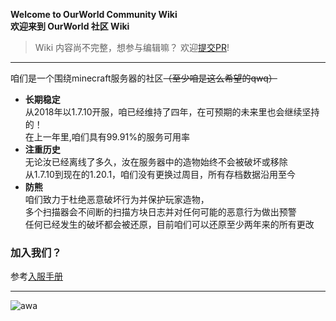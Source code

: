 **Welcome to OurWorld Community Wiki**  
**欢迎来到 OurWorld 社区 Wiki**

> Wiki 内容尚不完整，想参与编辑嘛？ 欢迎[提交PR](https://github.com/smyhw/OurWorldCommunityWiki/pulls)!
***

咱们是一个围绕minecraft服务器的社区~~（至少咱是这么希望的qwq）~~   

  
* **长期稳定**  
从2018年以1.7.10开服，咱已经维持了四年，在可预期的未来里也会继续坚持的！  
在上一年里,咱们具有99.91%的服务可用率
* **注重历史**  
无论汝已经离线了多久，汝在服务器中的造物始终不会被破坏或移除  
从1.7.10到现在的1.20.1，咱们没有更换过周目，所有存档数据沿用至今
* **防熊**  
咱们致力于杜绝恶意破坏行为并保护玩家造物，  
多个扫描器会不间断的扫描方块日志并对任何可能的恶意行为做出预警  
任何已经发生的破坏都会被还原，目前咱们可以还原至少两年来的所有更改

### 加入我们？
参考[入服手册](https://wiki.smyhw.online/#/mc/join)
  
***
![awa](/img/awa.jpg)
